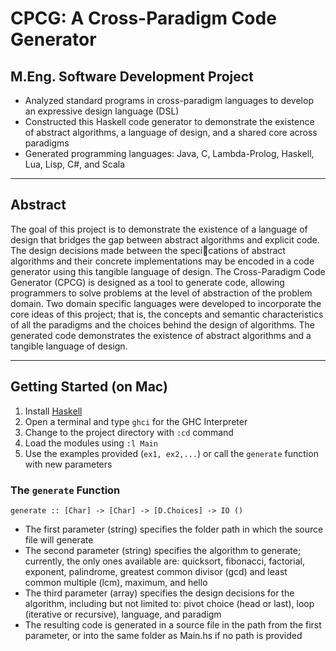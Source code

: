 # CPCG: A Cross-Paradigm Code Generator

## M.Eng. Software Development Project 

- Analyzed standard programs in cross-paradigm languages to develop an expressive design language (DSL)
- Constructed this Haskell code generator to demonstrate the existence of abstract algorithms, a language of design, and a shared core across paradigms
- Generated programming languages: Java, C, Lambda-Prolog, Haskell, Lua, Lisp, C#, and Scala

--- 

## Abstract

The goal of this project is to demonstrate the existence of a language of design that bridges the gap between abstract algorithms and explicit code. The design decisions made between the specications of abstract algorithms and their concrete implementations may be encoded in a code generator using this
tangible language of design. The Cross-Paradigm Code Generator (CPCG) is designed as a tool to generate code, allowing programmers to solve problems at the level of abstraction of the problem domain. Two domain specific languages were developed to incorporate the core ideas of this project; that is, the concepts and semantic characteristics of all the paradigms and the choices behind the design of algorithms. The generated code demonstrates the existence of abstract algorithms and a tangible language of design.

---

## Getting Started (on Mac)

1. Install [Haskell](https://www.haskell.org/platform/)
2. Open a terminal and type `ghci` for the GHC Interpreter
3. Change to the project directory with `:cd` command
4. Load the modules using `:l Main`
5. Use the examples provided (`ex1, ex2,...`) or call the `generate` function with new parameters

### The `generate` Function
`generate :: [Char] -> [Char] -> [D.Choices] -> IO ()`

- The first parameter (string) specifies the folder path in which the source file will generate
- The second parameter (string) specifies the algorithm to generate; currently, the only ones available are: quicksort, fibonacci, factorial, exponent, palindrome, greatest common divisor (gcd) and least common multiple (lcm), maximum, and hello
- The third parameter (array) specifies the design decisions for the algorithm, including but not limited to: pivot choice (head or last), loop (iterative or recursive), language, and paradigm
- The resulting code is generated in a source file in the path from the first parameter, or into the same folder as Main.hs if no path is provided